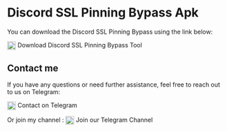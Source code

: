 # Discord SSL Pinning Bypass Apk

You can download the Discord SSL Pinning Bypass using the link below:

<a href="URL_TO_YOUR_TOOL" target="_blank" style="text-decoration: none; color: inherit;">
    <img src="https://cdn-icons-png.flaticon.com/128/2335/2335279.png" alt="Discord Icon" style="vertical-align: middle;" width="20" height="20">
    Download Discord SSL Pinning Bypass Tool
</a>

## Contact me

If you have any questions or need further assistance, feel free to reach out to us on Telegram:

<a href="https://t.me/g_4_q" target="_blank" style="text-decoration: none; color: inherit;">
    <img src="https://cdn-icons-png.flaticon.com/128/906/906377.png" alt="Telegram Icon" style="vertical-align: middle;" width="20" height="20">
    Contact on Telegram
</a>

Or join my channel :
<a href="https://t.me/+bAYx_QByWVM1YWEy" target="_blank" style="text-decoration: none; color: inherit;">
    <img src="https://cdn-icons-png.flaticon.com/128/906/906377.png" alt="Telegram Icon" style="vertical-align: middle;" width="20" height="20">
    Join our Telegram Channel
</a>
